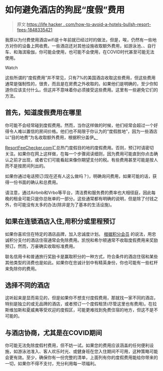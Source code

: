 # 如何避免酒店的狗屁“度假”费用

> 原文:[https://life hacker . com/how-to-avoid-a-hotels-bullsh-resort-fees-1848335421](https://lifehacker.com/how-to-avoid-a-hotels-bullshit-resort-fees-1848335421)

我原以为付费使用酒店wifi是十年前就已经过时的做法，但是，唉，仍然有一些地方对你的设备上网收费。一些酒店还对其他设施收取额外费用，如游泳池、、自行车、和海滨瑜伽，你可能会使用，也可能不会使用，在COVID时代甚至可能无法使用。

Watch

这些所谓的“度假费用”并不常见，只有7%的美国酒店收取这些费用，但这些费用通常是强制性的，很贵，而且是在房费之外收取的。如果他们是明确的，至少你知道你应该支付什么。但这并不意味着你必须接受这些费用。这里有一些避免它们的方法。

## 首先，知道度假费用在哪里

你可能不会经常碰到度假费用。然而，当你这样做的时候，他们经常会超过一个好得令人难以置信的房间价格。他们也不局限于你认为的“度假胜地”，因为一些酒店以“目的地费”为名收取额外费用，根据积分盖伊[。](https://thepointsguy.com/guide/avoid-resort-fees/) 

[ResortFeeChecker.com](https://www.resortfeechecker.com/)汇总热门度假目的地的度假费用。否则，预订时请密切关注。如果你在网上这样做，在每一个步骤阅读细则，因为费用可能直到你点击确认之前才出现，或者它们可能看起来像你期望支付的税。有些费用甚至可能是按人而不是按房间列出的。

如果你通过电话预订(现在还有人这么做吗？)，明确询问费用，如果可能的话，获得一份书面的确认和总费用。

请注意，通过Airbnb和Vrbo等平台，清洁费和服务费的费率也大相径庭，因此每晚的租金可能只是你总账单的一部分。这些通常都有明确的说明，但是除了付钱之外，你可能没有太多的办法(除非是为了基本的生活设施)。

## 如果在连锁酒店入住,用积分或里程预订

如果你喜欢住在特定的酒店品牌，加入忠诚度计划。 [根据积分会员](https://thepointsguy.com/guide/avoid-resort-fees/) 的说法，用忠诚积分支付的酒店住宿通常会免除费用。凯悦和希尔顿通常不收取度假费用来奖励预订。然而，万豪确实收取标准费用。

联名信用卡和普通旅行奖励卡是赢取积分的一种方式，符合条件的酒店住宿和某些其他类型的消费也是如此。如果你在忠诚计划中有精英身份，你也可能有一些杠杆来免除你的费用。

## 选择不同的酒店

这听起来是显而易见的，但是如果你不想支付度假费用，那就找一家不同的酒店，特别是独立的或无品牌的酒店，或者预订一个度假租赁(尽管这里也有费用)。在拉斯维加斯和夏威夷等受欢迎的度假区，可能更难找到免费住宿的地方，但这不是不可能的。

## 与酒店协商，尤其是在COVID期间

你可能无法免除度假村费用，但不妨一试。如果您的费用应该涵盖的任何便利设施，如游泳池准入、客人欢乐时光、或健身班在您入住期间不可用，这种策略可能会更有效。至少，确保你有一份完整的清单，上面列有你的度假费用能给你带来的一切，如果你不得不支付，充分利用每一项福利。